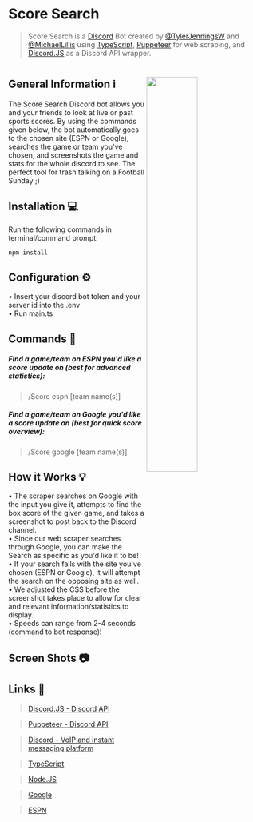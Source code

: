 # Score Search

> Score Search is a [Discord](https://discord.com/) Bot created by [@TylerJenningsW](https://github.com/TylerJenningsW) and [@MichaelLillis](https://github.com/MichaelLillis) using [TypeScript](https://www.typescriptlang.org/), [Puppeteer](https://pptr.dev/) for web scraping, and [Discord.JS](https://discord.js.org/#/) as a Discord API wrapper.
#

<img src="https://user-images.githubusercontent.com/36655595/188735556-6d2c2039-dc95-44f1-a386-7308379a95f1.jpg" img align="right" width=45%>

## General Information ℹ️
The Score Search Discord bot allows you and your friends to look at live or past sports scores. By using the commands given below, the bot automatically goes to the chosen site (ESPN or Google), searches the game or team you've chosen, and screenshots the game and stats for the whole discord to see. The perfect tool for trash talking on a Football Sunday ;)

## Installation 💻

Run the following commands in terminal/command prompt:
<pre><code>npm install
</code></pre>

## Configuration ⚙️

• Insert your discord bot token and your server id into the .env  
• Run main.ts

## Commands 📝

##### Find a game/team on ESPN you'd like a score update on (best for advanced statistics):

> /Score espn [team name(s)]

##### Find a game/team on Google you'd like a score update on (best for quick score overview): 

> /Score google [team name(s)]

## How it Works 💡
• The scraper searches on Google with the input you give it, attempts to find the box score of the given game, and takes a screenshot to post back to the Discord channel.   
• Since our web scraper searches through Google, you can make the Search as specific as you'd like it to be!   
• If your search fails with the site you've chosen (ESPN or Google), it will attempt the search on the opposing site as well.   
• We adjusted the CSS before the screenshot takes place to allow for clear and relevant information/statistics to display.   
• Speeds can range from 2-4 seconds (command to bot response)!

## Screen Shots 📷



## Links 🔗

> [Discord.JS - Discord API](https://nodejs.org/en/)

> [Puppeteer - Discord API](https://pptr.dev/)

> [Discord - VoIP and instant messaging platform](https://discord.com/)

> [TypeScript](https://www.typescriptlang.org/)

> [Node.JS](https://discord.js.org/#/)

> [Google](https://www.google.com/)

> [ESPN](https://www.espn.com/)
